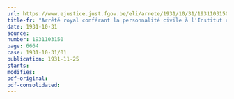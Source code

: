 ```yaml
---
url: https://www.ejustice.just.fgov.be/eli/arrete/1931/10/31/1931103150/justel
title-fr: "Arrêté royal conférant la personnalité civile à l'Institut royal colonial belge"
date: 1931-10-31
source:
number: 1931103150
page: 6664
case: 1931-10-31/01
publication: 1931-11-25
starts:
modifies:
pdf-original:
pdf-consolidated:
---
```


